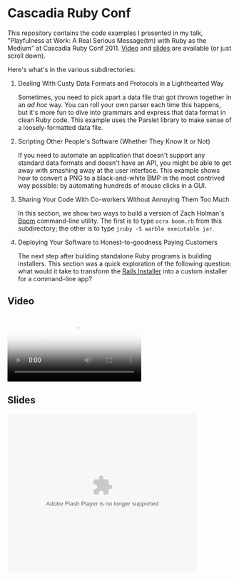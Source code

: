 # Cascadia Ruby Conf

This repository contains the code examples I presented in my talk, "Playfulness at Work: A Real Serious Message(tm) with Ruby as the Medium" at Cascadia Ruby Conf 2011.  [Video][video] and [slides][slides] are available (or just scroll down).

Here's what's in the various subdirectories:

1. Dealing With Custy Data Formats and Protocols in a Lighthearted Way

   Sometimes, you need to pick apart a data file that got thrown together in an _ad hoc_ way.  You can roll your own parser each time this happens, but it's more fun to dive into grammars and express that data format in clean Ruby code.  This example uses the Parslet library to make sense of a loosely-formatted data file.

2. Scripting Other People's Software (Whether They Know It or Not)

   If you need to automate an application that doesn't support any standard data formats and doesn't have an API, you might be able to get away with smashing away at the user interface.  This example shows how to convert a PNG to a black-and-white BMP in the most contrived way possible: by automating hundreds of mouse clicks in a GUI.

3. Sharing Your Code With Co-workers Without Annoying Them Too Much

   In this section, we show two ways to build a version of Zach Holman's [Boom][boom] command-line utility.  The first is to type `ocra boom.rb` from this subdirectory; the other is to type `jruby -S warble executable jar`.

4. Deploying Your Software to Honest-to-goodness Paying Customers

   The next step after building standalone Ruby programs is building installers.  This section was a quick exploration of the following question: what would it take to transform the [Rails Installer][rails] into a custom installer for a command-line app?

## Video

<video id="html5-player" controls poster="http://confreaks.net/system/videos/images/616/preview/vlcsnap-2011-08-03-10h50m32s192.png?1312393878">
  <source src="http://confreaks.net/system/assets/datas/1798/original/616-cascadiaruby2011-playfulness-at-work-a-real-serious-messagetm-with-ruby-as-the-medium-small.mp4" />
</video>

## Slides

<object id="__sse8822158" width="425" height="355">
  <param name="movie" value="http://static.slidesharecdn.com/swf/ssplayer2.swf?doc=playfulnessatwork-110810180811-phpapp02&rel=0&stripped_title=playfulness-at-work&userName=undees" />
  <param name="allowFullScreen" value="true"/> <param name="allowScriptAccess" value="always"/>
  <embed name="__sse8822158" src="http://static.slidesharecdn.com/swf/ssplayer2.swf?doc=playfulnessatwork-110810180811-phpapp02&rel=0&stripped_title=playfulness-at-work&userName=undees" type="application/x-shockwave-flash" allowscriptaccess="always" allowfullscreen="true" width="425" height="355"></embed>
</object>

[boom]:   http://zachholman.com/boom
[rails]:  http://railsinstaller.org
[video]:  http://confreaks.net/videos/616-cascadiaruby2011-playfulness-at-work-a-real-serious-messagetm-with-ruby-as-the-medium
[slides]: http://www.slideshare.net/undees/playfulness-at-work
